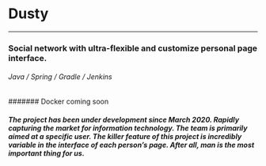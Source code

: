 # Dusty
-------
### Social network with ultra-flexible and customize personal page interface.
###### Java / Spring / Gradle / Jenkins
####### Docker coming soon

##### The project has been under development since March 2020. Rapidly capturing the market for information technology. The team is primarily aimed at a specific user. The killer feature of this project is incredibly variable in the interface of each person’s page. After all, man is the most important thing for us.
